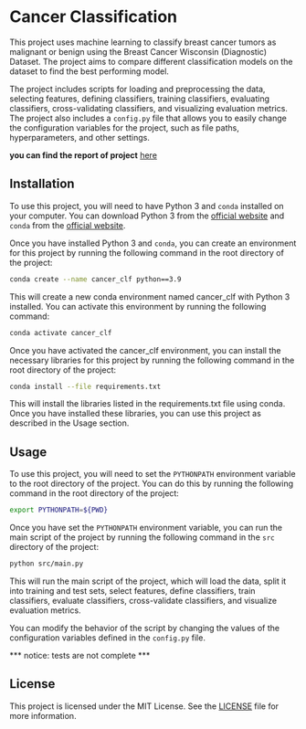 # Cancer Classification

This project uses machine learning to classify breast cancer tumors as malignant or benign using the Breast Cancer Wisconsin (Diagnostic) Dataset. The project aims to compare different classification models on the dataset to find the best performing model.

The project includes scripts for loading and preprocessing the data, selecting features, defining classifiers, training classifiers, evaluating classifiers, cross-validating classifiers, and visualizing evaluation metrics. The project also includes a `config.py` file that allows you to easily change the configuration variables for the project, such as file paths, hyperparameters, and other settings.

**you can find the report of project** [here](reports/report.md)



## Installation

To use this project, you will need to have Python 3 and `conda` installed on your computer. You can download Python 3 from the [official website](https://www.python.org/downloads/) and `conda` from the [official website](https://docs.conda.io/en/latest/miniconda.html).

Once you have installed Python 3 and `conda`, you can create an environment for this project by running the following command in the root directory of the project:

```sh
conda create --name cancer_clf python==3.9
```

This will create a new conda environment named cancer_clf with Python 3 installed. You can activate this environment by running the following command:

```sh
conda activate cancer_clf
```
Once you have activated the cancer_clf environment, you can install the necessary libraries for this project by running the following command in the root directory of the project:

```sh
conda install --file requirements.txt
```
This will install the libraries listed in the requirements.txt file using conda. Once you have installed these libraries, you can use this project as described in the Usage section.


## Usage

To use this project, you will need to set the `PYTHONPATH` environment variable to the root directory of the project. You can do this by running the following command in the root directory of the project:

```sh
export PYTHONPATH=${PWD}
```

Once you have set the `PYTHONPATH` environment variable, you can run the main script of the project by running the following command in the `src` directory of the project:

```sh
python src/main.py
```

This will run the main script of the project, which will load the data, split it into training and test sets, select features, define classifiers, train classifiers, evaluate classifiers, cross-validate classifiers, and visualize evaluation metrics.

You can modify the behavior of the script by changing the values of the configuration variables defined in the `config.py` file.



*** notice: tests are not complete ***


## License

This project is licensed under the MIT License. See the [LICENSE](LICENSE) file for more information.